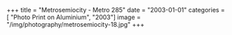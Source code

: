 +++
title = "Metrosemiocity - Metro 285"
date = "2003-01-01"
categories = [ "Photo Print on Aluminium", "2003"]
image = "/img/photography/metrosemiocity-18.jpg"
+++

